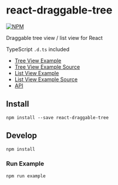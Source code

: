 # react-draggable-tree

[![NPM](https://nodei.co/npm/react-draggable-tree.png)](https://nodei.co/npm/react-draggable-tree/)

Draggable tree view / list view for React

TypeScript `.d.ts` included

* [Tree View Example](https://sketchglass.github.io/react-draggable-tree/tree.html)
* [Tree View Example Source](example/tree.tsx)
* [List View Example](https://sketchglass.github.io/react-draggable-tree/list.html)
* [List View Example Source](example/list.tsx)
* [API](lib/index.d.ts)

## Install

```
npm install --save react-draggable-tree
```

## Develop

```
npm install
```

### Run Example

```
npm run example
```
